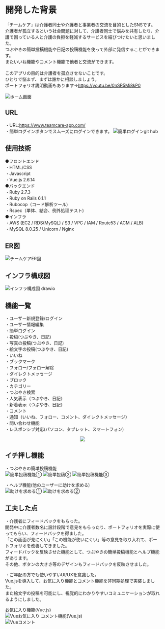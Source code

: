 # 開発した背景

「チームケア」は介護者同士や介護者と事業者の交流を目的としたSNSです。<br>
介護者が孤立するという社会問題に対して、介護者同士で悩みを共有したり、介護で困っている人と介護の負担を軽減するサービスを結びつけたいと思いました。<br>
つぶやきの簡単投稿機能や日記の投稿機能を使って外部に発信することができます。<br>
またいいね機能やコメント機能で他者と交流ができます。<br>
<br>
このアプリの目的は介護者を孤立させないことです。<br>
ひとりで悩まず、まずは誰かに相談しましょう。<br>
ポートフォリオ説明動画もあります→https://youtu.be/0nSR5Mi8kP0<br>
<br>
![ホーム画面](https://user-images.githubusercontent.com/79620911/131229065-49e5a33d-97d0-406d-889e-165a185cd2e7.gif)
<br>

## URL

・URL:https://www.teamcare-app.com/<br>
・簡単ログインボタンでスムーズにログインできます。
![簡単ログインgit hub](https://user-images.githubusercontent.com/79620911/131207004-159d4a07-bf26-4286-9f6d-c28ea105dc3a.png)
## 使用技術

●フロントエンド<br>
・HTML/CSS<br>
・Javascript<br>
・Vue.js 2.6.14<br>
●バックエンド<br>
・Ruby 2.7.3<br>
・Ruby on Rails 6.1.1<br>
・Rubocop（コード解析ツール)<br>
・Rspec（単体、結合、例外処理テスト)<br>
●インフラ<br>
・AWS (EC2 / RDS(MySQL) / S3 / VPC / IAM / Route53 / ACM / ALB)<br>
・MySQL 8.0.25 / Unicorn / Nginx<br>

## ER図
![チームケアER図](https://user-images.githubusercontent.com/79620911/130318202-99329257-b443-4e8e-b9b5-794e308bb155.png)
## インフラ構成図
![インフラ構成図 drawio](https://user-images.githubusercontent.com/79620911/132795196-469e6eba-663a-4e09-9e6c-66ef0278aa1c.png)

## 機能一覧
・ユーザー新規登録/ログイン<br>
・ユーザー情報編集<br>
・簡単ログイン<br>
・投稿(つぶやき、日記)<br>
・写真の投稿(つぶやき、日記)<br>
・絵文字の投稿(つぶやき、日記)<br>
・いいね<br>
・ブックマーク<br>
・フォロー/フォロー解除<br>
・ダイレクトメッセージ<br>
・ブロック<br>
・カテゴリー<br>
・つぶやき検索<br>
・人気表示（つぶやき、日記）<br>
・新着表示（つぶやき、日記）<br>
・コメント<br>
・通知（いいね、フォロー、コメント、ダイレクトメッセージ）<br>
・問い合わせ機能<br>
・レスポンシブ対応(パソコン、タブレット、スマートフォン)<br>
<div align="center">
<img src="https://user-images.githubusercontent.com/79620911/131207280-e7fe2722-4fa6-4037-b576-0d7890f7f1f6.gif" />
</div>

## イチ押し機能
・つぶやきの簡単投稿機能<br>
![簡単投稿機能①](https://user-images.githubusercontent.com/79620911/130345739-c01d4fc3-5b5f-4a6f-8bc2-cf1a103526d4.png)
![簡単投稿②](https://user-images.githubusercontent.com/79620911/130345755-f85f787f-7a30-4391-a83c-d540550c1984.png)
![簡単投稿機能③](https://user-images.githubusercontent.com/79620911/130345763-58ecb898-fec1-4acc-a98c-0d1b56ca1f73.png)

・ヘルプ機能(他のユーザーに助けを求める)<br>
![助けを求める①](https://user-images.githubusercontent.com/79620911/130345775-a2375c25-347d-4726-b4c7-d45ef778ef5e.png)
![助けを求める②](https://user-images.githubusercontent.com/79620911/130345783-1e0257fb-6326-49f1-9ec5-8b76ba5d4c08.png)

## 工夫した点
・介護者にフィードバックをもらった。<br>
開発中に介護者数名に設計段階で意見をもらったり、ポートフォリオを実際に使ってもらい、フィードバックを得ました。<br>
「この画面が見にくい」「この機能が使いにくい」等の意見を取り入れて、ポートフォリオを改善してきました。<br>
フィードバックを反映させた機能として、つぶやきの簡単投稿機能とヘルプ機能があります。<br>
その他、ボタンの大きさ等のデザインもフィードバックを反映させました。<br>

・ご年配の方でも使いやすいUI/UXを意識した。<br>
Vue.jsを導入して、お気に入り機能とコメント機能を非同期処理で実装しました。<br>
また絵文字の投稿を可能にし、視覚的にわかりやすいコミュニケーションが取れるようにしました。<br>

お気に入り機能(Vue.js)<br>
![Vueお気に入り](https://user-images.githubusercontent.com/79620911/131789204-956afc66-cf31-45f7-954c-f2876a042d0f.gif)
コメント機能(Vue.js)<br>
![Vueコメント](https://user-images.githubusercontent.com/79620911/131789212-272f8877-9671-4592-a6c4-1ad02734f2f5.gif)

